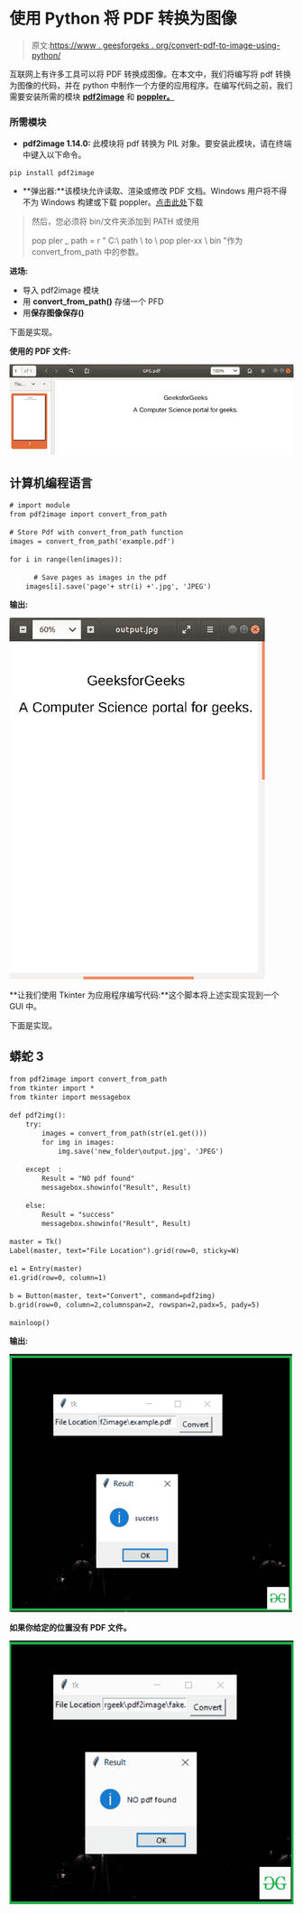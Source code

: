# 使用 Python 将 PDF 转换为图像

> 原文:[https://www . geesforgeks . org/convert-pdf-to-image-using-python/](https://www.geeksforgeeks.org/convert-pdf-to-image-using-python/)

互联网上有许多工具可以将 PDF 转换成图像。在本文中，我们将编写将 pdf 转换为图像的代码，并在 python 中制作一个方便的应用程序。在编写代码之前，我们需要安装所需的模块 [**pdf2image**](https://pypi.org/project/pdf2image/) 和 [**poppler。**](https://github.com/oschwartz10612/poppler-windows/releases/)

### **所需模块**

*   **pdf2image 1.14.0:** 此模块将 pdf 转换为 PIL 对象。要安装此模块，请在终端中键入以下命令。

```
pip install pdf2image
```

*   **弹出器:**该模块允许读取、渲染或修改 PDF 文档。Windows 用户将不得不为 Windows 构建或下载 poppler。[点击此处](https://github.com/oschwartz10612/poppler-windows/releases/)下载

> 然后，您必须将 bin/文件夹添加到 PATH 或使用
> 
> pop pler _ path = r " C:\ path \ to \ pop pler-xx \ bin "作为 convert_from_path 中的参数。

**进场:**

*   导入 pdf2image 模块
*   用 **convert_from_path()** 存储一个 PFD
*   用**保存图像保存()**

下面是实现。

**使用的 PDF 文件:**

![](img/cd86905da710aa9f1adc3add6917d11d.png)

## 计算机编程语言

```
# import module
from pdf2image import convert_from_path

# Store Pdf with convert_from_path function
images = convert_from_path('example.pdf')

for i in range(len(images)):

      # Save pages as images in the pdf
    images[i].save('page'+ str(i) +'.jpg', 'JPEG')
```

**输出:**

![](img/5bc9d44f3e56c9d3ed2c0a429e17aac9.png)

**让我们使用 Tkinter 为应用程序编写代码:**这个脚本将上述实现实现到一个 GUI 中。

下面是实现。

## 蟒蛇 3

```
from pdf2image import convert_from_path
from tkinter import *
from tkinter import messagebox

def pdf2img():
    try:
        images = convert_from_path(str(e1.get()))
        for img in images:
            img.save('new_folder\output.jpg', 'JPEG')

    except  :
        Result = "NO pdf found"
        messagebox.showinfo("Result", Result)

    else:
        Result = "success"
        messagebox.showinfo("Result", Result)

master = Tk()
Label(master, text="File Location").grid(row=0, sticky=W)

e1 = Entry(master)
e1.grid(row=0, column=1)

b = Button(master, text="Convert", command=pdf2img)
b.grid(row=0, column=2,columnspan=2, rowspan=2,padx=5, pady=5)

mainloop()
```

**输出:**

![](img/9ca47a9b735928017979806584daf4ea.png)

**如果你给定的位置没有 PDF 文件。**

![](img/7c36cf0b3abab03b849f9110e29326bb.png)